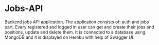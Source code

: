 # Jobs-API

Backend jobs API application.
The application consists of: auth and jobs part. Every registered and logged in user can get and create their jobs and positions, update and delete them.
It is connected to a database using MongoDB and it is displayed on Heroku with help of Swagger UI.

